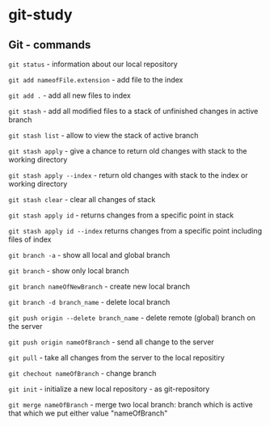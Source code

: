 # git-study

## Git - commands

`git status` - information about our local repository

`git add nameofFile.extension` - add file to the index

`git add .` - add all new files to index

`git stash` - add all modified files to a stack of unfinished changes in active branch

`git stash list` - allow to view the stack of active branch

`git stash apply` - give a chance to return old changes with stack to the working directory

`git stash apply --index` - return old changes with stack to the index or working directory

`git stash clear` - clear all changes of stack

`git stash apply id` - returns changes from a specific point in stack  

`git stash apply id --index` returns changes from a specific point  including files of index


`git branch -a` - show all local and global branch  

`git branch` - show only local branch

`git branch nameOfNewBranch` - create new local branch

`git branch -d branch_name` - delete local branch

`git push origin --delete branch_name` - delete remote (global) branch on the server

`git push origin nameOfBranch` - send all change to the server

`git pull` - take all changes from the server to the local repositiry

`git chechout nameOfBranch` - change branch

`git init` - initialize a new local repository - as git-repository 

`git merge nameOfBranch` - merge two local branch: branch which is active that which we put either value "nameOfBranch"